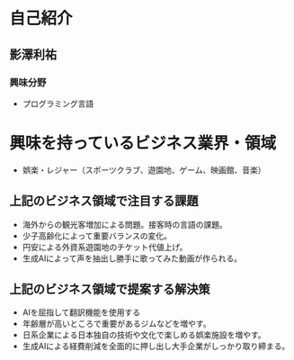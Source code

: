 # 自己紹介

## 影澤利祐

### 興味分野
- プログラミング言語

# 興味を持っているビジネス業界・領域
- 娯楽・レジャー（スポーツクラブ、遊園地、ゲーム、映画館、音楽）

## 上記のビジネス領域で注目する課題

- 海外からの観光客増加による問題。接客時の言語の課題。
- 少子高齢化によって重要バランスの変化。
- 円安による外資系遊園地のチケット代値上げ。
- 生成AIによって声を抽出し勝手に歌ってみた動画が作られる。
## 上記のビジネス領域で提案する解決策

- AIを屈指して翻訳機能を使用する
- 年齢層が高いところで重要があるジムなどを増やす。
- 日系企業による日本独自の技術や文化で楽しめる娯楽施設を増やす。
- 生成AIによる経費削減を全面的に押し出し大手企業がしっかり取り締まる。